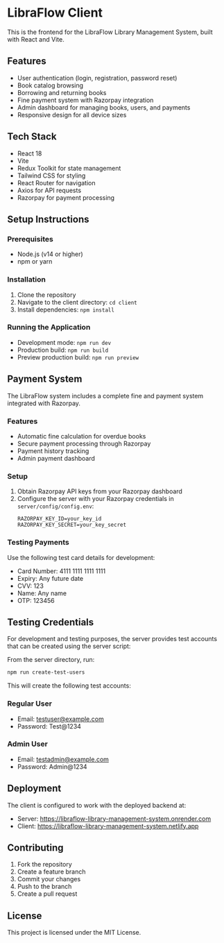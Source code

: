 # LibraFlow Client

This is the frontend for the LibraFlow Library Management System, built with React and Vite.

## Features
- User authentication (login, registration, password reset)
- Book catalog browsing
- Borrowing and returning books
- Fine payment system with Razorpay integration
- Admin dashboard for managing books, users, and payments
- Responsive design for all device sizes

## Tech Stack
- React 18
- Vite
- Redux Toolkit for state management
- Tailwind CSS for styling
- React Router for navigation
- Axios for API requests
- Razorpay for payment processing

## Setup Instructions

### Prerequisites
- Node.js (v14 or higher)
- npm or yarn

### Installation
1. Clone the repository
2. Navigate to the client directory: `cd client`
3. Install dependencies: `npm install`

### Running the Application
- Development mode: `npm run dev`
- Production build: `npm run build`
- Preview production build: `npm run preview`

## Payment System
The LibraFlow system includes a complete fine and payment system integrated with Razorpay.

### Features
- Automatic fine calculation for overdue books
- Secure payment processing through Razorpay
- Payment history tracking
- Admin payment dashboard

### Setup
1. Obtain Razorpay API keys from your Razorpay dashboard
2. Configure the server with your Razorpay credentials in `server/config/config.env`:
   ```
   RAZORPAY_KEY_ID=your_key_id
   RAZORPAY_KEY_SECRET=your_key_secret
   ```

### Testing Payments
Use the following test card details for development:
- Card Number: 4111 1111 1111 1111
- Expiry: Any future date
- CVV: 123
- Name: Any name
- OTP: 123456

## Testing Credentials

For development and testing purposes, the server provides test accounts that can be created using the server script:

From the server directory, run:
```bash
npm run create-test-users
```

This will create the following test accounts:

### Regular User
- Email: testuser@example.com
- Password: Test@1234

### Admin User
- Email: testadmin@example.com
- Password: Admin@1234

## Deployment
The client is configured to work with the deployed backend at:
- Server: https://libraflow-library-management-system.onrender.com
- Client: https://libraflow-library-management-system.netlify.app

## Contributing
1. Fork the repository
2. Create a feature branch
3. Commit your changes
4. Push to the branch
5. Create a pull request

## License
This project is licensed under the MIT License.